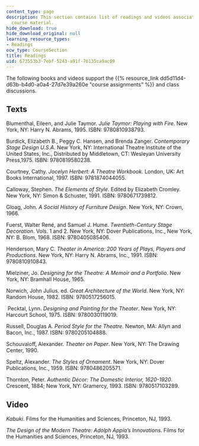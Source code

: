 ```yaml
---
content_type: page
description: This section contains list of readings and videos associated with the
  course material.
hide_download: true
hide_download_original: null
learning_resource_types:
- Readings
ocw_type: CourseSection
title: Readings
uid: 673553b3-7ebf-5243-a91f-76135ca9ac09
---
```


The following books and videos support the {{% resource_link dd5d11d4-d63b-b4d0-a0a4-27d7e39a260e "course assignments" %}} and class discussions.

Texts
-----

Blumenthal, Eileen, and Julie Taymor. _Julie Taymor: Playing with Fire._ New York, NY: Harry N. Abrams, 1995. ISBN: 9780810938793.

Burdick, Elizabeth B., Peggy C. Hansen, and Brenda Zanger. _Contemporary Stage Design U.S.A_. New York, NY: International Theatre Institute of the United States, Inc., Distributed by Middletown, CT: Wesleyan University Press,1975. ISBN: 9780819580238.

Courtney, Cathy. _Jocelyn Herbert: A Theatre Workbook._ London, UK: Art Books International, 1997. ISBN: 9781874044055.

Calloway, Stephen. _The Elements of Style_. Edited by Elizabeth Cromley. New York, NY: Simon & Schuster, 1991. ISBN: 9780671739812.

Gloag, John. _A Social History of Furniture Design_. New York, NY: Crown, 1966.

Fuerst, Walter René, and Samuel J. Hume. _Twentieth-Century Stage Decoration_. Vols. 1 and 2. New York, NY: Dover Publications, Inc., New York, NY: B. Blom, 1968. ISBN: 9780405085406.

Henderson, Mary C. _Theater in America: 200 Years of Plays, Players and Productions_. New York, NY: Harry N. Abrams, Inc., 1991. ISBN: 9780810910843.

Mielziner, Jo. _Designing for the Theatre: A Memoir and a Portfolio_. New York, NY: Bramhall House, 1965.

Norwich, John Julius. ed. _Great Architecture of the World_. New York, NY: Random House, 1982. ISBN: 9780517256015.

 Pecktal, Lynn. _Designing and Painting for the Theater_. New York, NY: Harcourt School, 1975. ISBN: 9780030119019.

Russell, Douglas A. _Period Style for the Theatre_. Newton, MA: Allyn and Bacon, Inc., 1987. ISBN: 9780205104888.

Schouvaloff, Alexander. _Theater on Paper_. New York, NY: The Drawing Center, 1990.

Speltz, Alexander. _The Styles of Ornament_. New York, NY: Dover Publications, Inc., 1959. ISBN: 9780486205571.

Thornton, Peter. _Authentic Décor: The Domestic Interior,_ _1620-1920_. Crescent, 1884; New York, NY: Gramercy, 1993. ISBN: 9780517103289.

Video
-----

_Kabuki_. Films for the Humanities and Sciences, Princeton, NJ, 1993.

_The Design of the Modern Theatre: Adolph Appia’s Innovations_. Films for the Humanities and Sciences, Princeton, NJ, 1993.